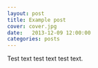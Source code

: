 ```yaml
---
layout: post
title: Example post
cover: cover.jpg
date:   2013-12-09 12:00:00
categories: posts
---
```


Test text test text test text.
